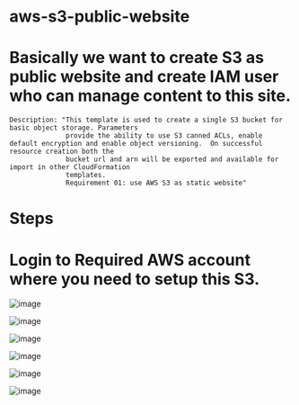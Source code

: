 ﻿# aws-s3-public-website
# Basically we want to create S3 as public website and create IAM user who can manage content to this site.

    Description: "This template is used to create a single S3 bucket for basic object storage. Parameters 
                  provide the ability to use S3 canned ACLs, enable default encryption and enable object versioning.  On successful resource creation both the 
                  bucket url and arn will be exported and available for import in other CloudFormation 
                  templates.
                  Requirement 01: use AWS S3 as static website"

# Steps
# Login to Required AWS account where you need to setup this S3.

![image](https://user-images.githubusercontent.com/44979343/161304826-247e63ce-77b1-4252-acfb-48d97f49cec8.png)

![image](https://user-images.githubusercontent.com/44979343/161305978-2b9b4821-0229-4ab3-85be-007bc353b7c7.png)

![image](https://user-images.githubusercontent.com/44979343/161306521-2808e31b-f8e1-408f-985c-c88f2d033d8d.png)

![image](https://user-images.githubusercontent.com/44979343/161306617-793bd402-0590-4eec-8430-f8a38e3e266d.png)

![image](https://user-images.githubusercontent.com/44979343/161306769-868bdbd5-0c0a-4d12-bdc1-784c9d164690.png)

![image](https://user-images.githubusercontent.com/44979343/161306847-c4ce9710-7d75-4877-be11-366114d631bf.png)
